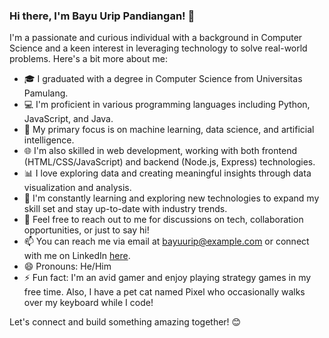 ### Hi there, I'm Bayu Urip Pandiangan! 👋

I'm a passionate and curious individual with a background in Computer Science and a keen interest in leveraging technology to solve real-world problems. Here's a bit more about me:

- 🎓 I graduated with a degree in Computer Science from Universitas Pamulang.
- 💻 I'm proficient in various programming languages including Python, JavaScript, and Java.
- 🤖 My primary focus is on machine learning, data science, and artificial intelligence.
- 🌐 I'm also skilled in web development, working with both frontend (HTML/CSS/JavaScript) and backend (Node.js, Express) technologies.
- 📊 I love exploring data and creating meaningful insights through data visualization and analysis.
- 🚀 I'm constantly learning and exploring new technologies to expand my skill set and stay up-to-date with industry trends.
- 💬 Feel free to reach out to me for discussions on tech, collaboration opportunities, or just to say hi!
- 📫 You can reach me via email at bayuurip@example.com or connect with me on LinkedIn [here](https://www.linkedin.com/in/bayuurip).
- 😄 Pronouns: He/Him
- ⚡ Fun fact: I'm an avid gamer and enjoy playing strategy games in my free time. Also, I have a pet cat named Pixel who occasionally walks over my keyboard while I code!

Let's connect and build something amazing together! 😊


